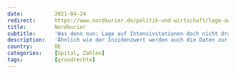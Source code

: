 ```yaml
---
date:          2021-04-24
redirect:      https://www.nordkurier.de/politik-und-wirtschaft/lage-auf-intensivstationen-doch-nicht-dramatisch-2443268404.html
title:         Nordkurier
subtitle:      'Was denn nun: Lage auf Intensivstationen doch nicht dramatisch?'
description:   'Ähnlich wie der Inzidenzwert werden auch die Daten zur Auslastung der Intensivstationen von immer mehr Seiten kritisch betrachtet. Experten-Äußerungen widersprechen sich.'
country:       DE
categories:    [Spital, Zahlen]
tags:          [grundrechte]
---
```

